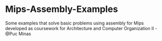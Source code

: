 # Mips-Assembly-Examples
Some examples that solve basic problems using assembly for Mips developed as coursework for Architecture and Computer Organization II - @Puc Minas
